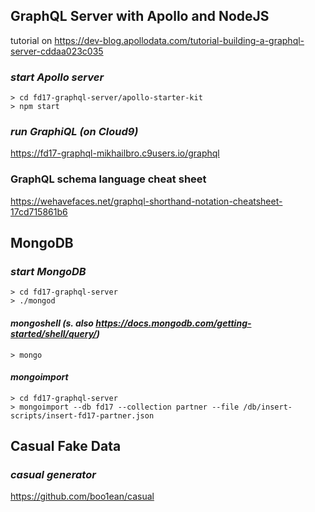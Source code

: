 ## GraphQL Server with Apollo and NodeJS 
tutorial on https://dev-blog.apollodata.com/tutorial-building-a-graphql-server-cddaa023c035

### _start Apollo server_
```
> cd fd17-graphql-server/apollo-starter-kit
> npm start
```

### _run GraphiQL (on Cloud9)_
https://fd17-graphql-mikhailbro.c9users.io/graphql


### GraphQL schema language cheat sheet
https://wehavefaces.net/graphql-shorthand-notation-cheatsheet-17cd715861b6


## MongoDB
### _start MongoDB_
```
> cd fd17-graphql-server
> ./mongod
```


#### _mongoshell (s. also https://docs.mongodb.com/getting-started/shell/query/)_
```
> mongo
```


#### _mongoimport_
```
> cd fd17-graphql-server
> mongoimport --db fd17 --collection partner --file /db/insert-scripts/insert-fd17-partner.json
```


## Casual Fake Data
### _casual generator_
https://github.com/boo1ean/casual